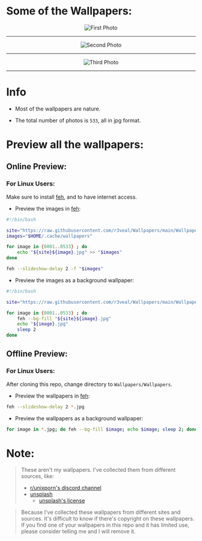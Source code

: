 # Some of the Wallpapers:

<p align='center'>
    <img alt='First Photo' src='https://raw.githubusercontent.com/r3veal/Wallpapers/main/Wallpapers/0388.jpg'/>
</p>

---

<p align='center'>
    <img alt='Second Photo' src='https://raw.githubusercontent.com/r3veal/Wallpapers/main/Wallpapers/0033.jpg'/>
</p>

---

<p align='center'>
    <img alt='Third Photo' src='https://raw.githubusercontent.com/r3veal/Wallpapers/main/Wallpapers/0004.jpg'/>
</p>

---

# Info

- Most of the wallpapers are nature.

- The total number of photos is `533`, all in jpg format.

# Preview all the wallpapers:

## Online Preview:

### For Linux Users:

Make sure to install [feh](https://github.com/derf/feh), and to have internet access.

- Preview the images in [feh](https://github.com/derf/feh):

```bash
#!/bin/bash

site="https://raw.githubusercontent.com/r3veal/Wallpapers/main/Wallpapers/"
images="$HOME/.cache/wallpapers"

for image in {0001..0533} ; do
    echo "${site}${image}.jpg" >> "$images"
done

feh --slideshow-delay 2 -f "$images"
```

- Preview the images as a background wallpaper:

```bash
#!/bin/bash

site="https://raw.githubusercontent.com/r3veal/Wallpapers/main/Wallpapers/"

for image in {0001..0533} ; do
    feh --bg-fill "${site}${image}.jpg"
    echo "${image}.jpg"
    sleep 2
done
```

## Offline Preview:

### For Linux Users:

After cloning this repo, change directory to `Wallpapers/Wallpapers`.

- Preview the wallpapers in [feh](https://github.com/derf/feh):

```bash
feh --slideshow-delay 2 *.jpg
```

- Preview the wallpapers as a background wallpaper:

```bash
for image in *.jpg; do feh --bg-fill $image; echo $image; sleep 2; done
```

# Note:

> These aren't my wallpapers. I've collected them from different sources, like:
> 
> - [r/unixporn's discord channel](https://discord.gg/unixporn)
> - [unsplash](https://unsplash.com/)
>   - [unsplash's license](https://unsplash.com/license)

> Because I've collected these wallpapers from different sites and sources. It's difficult to know if there's copyright on these wallpapers. If you find one of your wallpapers in this repo and it has limited use, please consider telling me and I will remove it.
